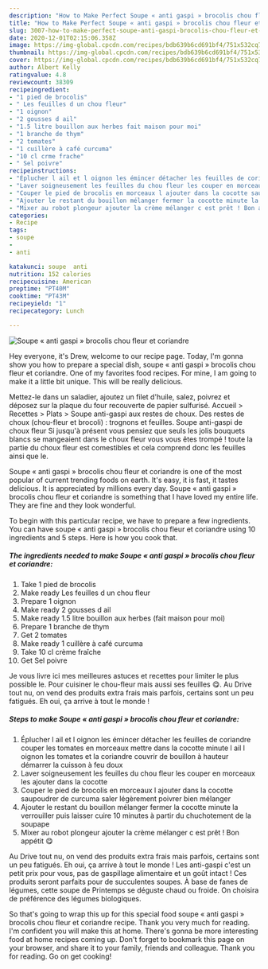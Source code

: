 ```yaml
---
description: "How to Make Perfect Soupe « anti gaspi » brocolis chou fleur et coriandre"
title: "How to Make Perfect Soupe « anti gaspi » brocolis chou fleur et coriandre"
slug: 3007-how-to-make-perfect-soupe-anti-gaspi-brocolis-chou-fleur-et-coriandre
date: 2020-12-01T02:15:06.358Z
image: https://img-global.cpcdn.com/recipes/bdb639b6cd691bf4/751x532cq70/soupe-anti-gaspi-brocolis-chou-fleur-et-coriandre-photo-principale-de-la-recette.jpg
thumbnail: https://img-global.cpcdn.com/recipes/bdb639b6cd691bf4/751x532cq70/soupe-anti-gaspi-brocolis-chou-fleur-et-coriandre-photo-principale-de-la-recette.jpg
cover: https://img-global.cpcdn.com/recipes/bdb639b6cd691bf4/751x532cq70/soupe-anti-gaspi-brocolis-chou-fleur-et-coriandre-photo-principale-de-la-recette.jpg
author: Albert Kelly
ratingvalue: 4.8
reviewcount: 38309
recipeingredient:
- "1 pied de brocolis"
- " Les feuilles d un chou fleur"
- "1 oignon"
- "2 gousses d ail"
- "1.5 litre bouillon aux herbes fait maison pour moi"
- "1 branche de thym"
- "2 tomates"
- "1 cuillère à café curcuma"
- "10 cl crme frache"
- " Sel poivre"
recipeinstructions:
- "Éplucher l ail et l oignon les émincer détacher les feuilles de coriandre couper les tomates en morceaux mettre dans la cocotte minute l ail l oignon les tomates et la coriandre couvrir de bouillon à hauteur démarrer la cuisson à feu doux"
- "Laver soigneusement les feuilles du chou fleur les couper en morceaux les ajouter dans la cocotte"
- "Couper le pied de brocolis en morceaux l ajouter dans la cocotte saupoudrer de curcuma saler légèrement poivrer bien mélanger"
- "Ajouter le restant du bouillon mélanger fermer la cocotte minute la verrouiller puis laisser cuire 10 minutes à partir du chuchotement de la soupape"
- "Mixer au robot plongeur ajouter la crème mélanger c est prêt ! Bon appétit 😋"
categories:
- Recipe
tags:
- soupe
- 
- anti

katakunci: soupe  anti 
nutrition: 152 calories
recipecuisine: American
preptime: "PT40M"
cooktime: "PT43M"
recipeyield: "1"
recipecategory: Lunch

---
```



![Soupe « anti gaspi » brocolis chou fleur et coriandre](https://img-global.cpcdn.com/recipes/bdb639b6cd691bf4/751x532cq70/soupe-anti-gaspi-brocolis-chou-fleur-et-coriandre-photo-principale-de-la-recette.jpg)

Hey everyone, it's Drew, welcome to our recipe page. Today, I'm gonna show you how to prepare a special dish, soupe « anti gaspi » brocolis chou fleur et coriandre. One of my favorites food recipes. For mine, I am going to make it a little bit unique. This will be really delicious.

Mettez-le dans un saladier, ajoutez un filet d&#39;huile, salez, poivrez et déposez sur la plaque du four recouverte de papier sulfurisé. Accueil &gt; Recettes &gt; Plats &gt; Soupe anti-gaspi aux restes de choux. Des restes de choux (chou-fleur et brocoli) : trognons et feuilles. Soupe anti-gaspi de choux fleur Si jusqu&#39;à présent vous pensiez que seuls les jolis bouquets blancs se mangeaient dans le choux fleur vous vous êtes trompé ! toute la partie du choux fleur est comestibles et cela comprend donc les feuilles ainsi que le.

Soupe « anti gaspi » brocolis chou fleur et coriandre is one of the most popular of current trending foods on earth. It's easy, it is fast, it tastes delicious. It is appreciated by millions every day. Soupe « anti gaspi » brocolis chou fleur et coriandre is something that I have loved my entire life. They are fine and they look wonderful.


To begin with this particular recipe, we have to prepare a few ingredients. You can have soupe « anti gaspi » brocolis chou fleur et coriandre using 10 ingredients and 5 steps. Here is how you cook that.

<!--inarticleads1-->

##### The ingredients needed to make Soupe « anti gaspi » brocolis chou fleur et coriandre:

1. Take 1 pied de brocolis
1. Make ready  Les feuilles d un chou fleur
1. Prepare 1 oignon
1. Make ready 2 gousses d ail
1. Make ready 1.5 litre bouillon aux herbes (fait maison pour moi)
1. Prepare 1 branche de thym
1. Get 2 tomates
1. Make ready 1 cuillère à café curcuma
1. Take 10 cl crème fraîche
1. Get  Sel poivre


Je vous livre ici mes meilleures astuces et recettes pour limiter le plus possible le. Pour cuisiner le chou-fleur mais aussi ses feuilles 😋. Au Drive tout nu, on vend des produits extra frais mais parfois, certains sont un peu fatigués. Eh oui, ça arrive à tout le monde ! 

<!--inarticleads2-->

##### Steps to make Soupe « anti gaspi » brocolis chou fleur et coriandre:

1. Éplucher l ail et l oignon les émincer détacher les feuilles de coriandre couper les tomates en morceaux mettre dans la cocotte minute l ail l oignon les tomates et la coriandre couvrir de bouillon à hauteur démarrer la cuisson à feu doux
1. Laver soigneusement les feuilles du chou fleur les couper en morceaux les ajouter dans la cocotte
1. Couper le pied de brocolis en morceaux l ajouter dans la cocotte saupoudrer de curcuma saler légèrement poivrer bien mélanger
1. Ajouter le restant du bouillon mélanger fermer la cocotte minute la verrouiller puis laisser cuire 10 minutes à partir du chuchotement de la soupape
1. Mixer au robot plongeur ajouter la crème mélanger c est prêt ! Bon appétit 😋


Au Drive tout nu, on vend des produits extra frais mais parfois, certains sont un peu fatigués. Eh oui, ça arrive à tout le monde ! Les anti-gaspi c&#39;est un petit prix pour vous, pas de gaspillage alimentaire et un goût intact ! Ces produits seront parfaits pour de succulentes soupes. À base de fanes de légumes, cette soupe de Printemps se déguste chaud ou froide. On choisira de préférence des légumes biologiques. 

So that's going to wrap this up for this special food soupe « anti gaspi » brocolis chou fleur et coriandre recipe. Thank you very much for reading. I'm confident you will make this at home. There's gonna be more interesting food at home recipes coming up. Don't forget to bookmark this page on your browser, and share it to your family, friends and colleague. Thank you for reading. Go on get cooking!
